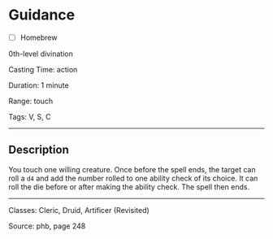 # Guidance

- [ ] Homebrew

0th-level divination

Casting Time: action

Duration: 1 minute

Range: touch

Tags: V, S, C

---

## Description
You touch one willing creature. Once before the spell ends, the target can roll a `d4` and add the number rolled to one ability check of its choice. It can roll the die before or after making the ability check. The spell then ends.

---

Classes: Cleric, Druid, Artificer (Revisited)

Source: phb, page 248
